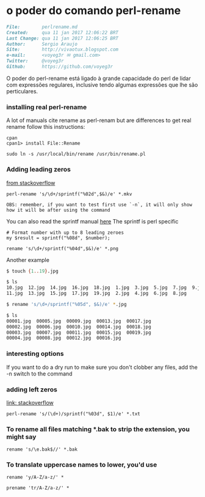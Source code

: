 # o poder do comando perl-rename

``` markdown
File:		 perlrename.md
Created:	 qua 11 jan 2017 12:06:22 BRT
Last Change: qua 11 jan 2017 12:06:25 BRT
Author:		 Sergio Araujo
Site:		 http://vivaotux.blogspot.com
e-mail:      <voyeg3r ✉ gmail.com>
Twitter:	 @voyeg3r
Github:      https://github.com/voyeg3r
```


  O poder do perl-rename está ligado à grande capacidade
  do perl de lidar com expressões regulares, inclusive
  tendo algumas expressões que lhe são perticulares.

### installing real perl-rename

A lot of manuals cite rename as perl-renam but are differences
to get real rename follow this instructions:

    cpan
    cpan1> install File::Rename

    sudo ln -s /usr/local/bin/rename /usr/bin/rename.pl

### Adding leading zeros
[from stackoverflow](http://stackoverflow.com/a/13250820/2571881)

    perl-rename 's/\d+/sprintf("%02d",$&)/e' *.mkv

    OBS: remember, if you want to test first use `-n`, it will only show
    how it will be after using the command

You can also read the sprintf manual [here](http://perldoc.perl.org/functions/sprintf.html)
The sprintf is perl specific

    # Format number with up to 8 leading zeroes
    my $result = sprintf("%08d", $number);

    rename 's/\d+/sprintf("%04d",$&)/e' *.png

Another example

``` sh
$ touch {1..19}.jpg

$ ls
10.jpg  12.jpg  14.jpg  16.jpg  18.jpg  1.jpg  3.jpg  5.jpg  7.jpg  9.jpg
11.jpg  13.jpg  15.jpg  17.jpg  19.jpg  2.jpg  4.jpg  6.jpg  8.jpg

$ rename 's/\d+/sprintf("%05d", $&)/e' *.jpg

$ ls
00001.jpg  00005.jpg  00009.jpg  00013.jpg  00017.jpg
00002.jpg  00006.jpg  00010.jpg  00014.jpg  00018.jpg
00003.jpg  00007.jpg  00011.jpg  00015.jpg  00019.jpg
00004.jpg  00008.jpg  00012.jpg  00016.jpg
```

### interesting options

If you want to do a dry run to make sure you don't clobber any files, add the -n switch to the command

### adding left zeros
[link: stackoverflow](http://stackoverflow.com/questions/14327613/)

    perl-rename 's/(\d+)/sprintf("%03d", $1)/e' *.txt

### To rename all files matching *.bak to strip the extension, you might say

    rename 's/\e.bak$//' *.bak

### To translate uppercase names to lower, you'd use

    rename 'y/A-Z/a-z/' *

    prename 'tr/A-Z/a-z/' *
